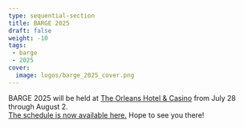 ```yaml
---
type: sequential-section
title: BARGE 2025
draft: false
weight: -10
tags:
 - barge
 - 2025
cover:
  image: logos/barge_2025_cover.png
---
```


BARGE 2025 will be held at [The Orleans Hotel &
Casino](https://orleans.boydgaming.com/) from July 28 through August 2.  
[The schedule is now available here.](schedule/)  Hope to see you there!
